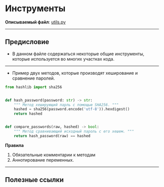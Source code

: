 # Инструменты

**Описываемый файл**: [utils.py](../../../../../components/backend/demo_project/application/utils.py)


---

## **Предисловие**
* В данном файле содержаться некоторые общие инструменты, которые используется
во многих участках кода.


---

* Пример двух методов, которые производят хеширование и сравнение паролей.
```python
from hashlib import sha256


def hash_password(password: str) -> str:
    """ Метод хеширующий парль с помощью SHA256. """
    hashed = sha256(password.encode('utf-8')).hexdigest()
    return hashed


def compare_passwords(raw, hashed) -> bool:
    """ Метод сравнивающий исходный пароль с его хешем. """
    return hash_password(raw) == hashed

```

**Правила**
1. Обязательные комментарии к методам
2. Аннотирование переменных.


---

## Полезные ссылки
